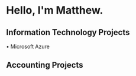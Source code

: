 # Hello, I'm Matthew.

## Information Technology Projects
• Microsoft Azure

## Accounting Projects

